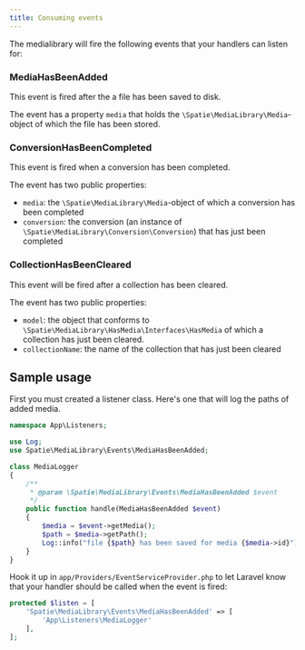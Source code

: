 ```yaml
---
title: Consuming events
---
```


The medialibrary will fire the following events that your handlers can listen for:

### MediaHasBeenAdded
This event is fired after the a file has been saved to disk.

The event has a property `media` that holds the `\Spatie\MediaLibrary\Media`-object of which the file 
has been stored.  

### ConversionHasBeenCompleted
This event is fired when a conversion has been completed.

The event has two public properties:

- `media`: the `\Spatie\MediaLibrary\Media`-object of which a conversion has been completed
- `conversion`: the conversion (an instance of `\Spatie\MediaLibrary\Conversion\Conversion`) that has just been completed

### CollectionHasBeenCleared
This event will be fired after a collection has been cleared.

The event has two public properties:

- `model`:  the object that conforms to `\Spatie\MediaLibrary\HasMedia\Interfaces\HasMedia` of which a collection has just been cleared.
- `collectionName`: the name of the collection that has just been cleared

## Sample usage

First you must created a listener class. Here's one that will log the paths
of added media.

```php
namespace App\Listeners;

use Log;
use Spatie\MediaLibrary\Events\MediaHasBeenAdded;

class MediaLogger
{
    /**
     * @param \Spatie\MediaLibrary\Events\MediaHasBeenAdded $event
     */
    public function handle(MediaHasBeenAdded $event)
    {
        $media = $event->getMedia();
        $path = $media->getPath();
        Log::info("file {$path} has been saved for media {$media->id}");
    }
}
```

Hook it up in `app/Providers/EventServiceProvider.php` to let Laravel know that your handler should
be called when the event is fired:

```php
protected $listen = [
    'Spatie\MediaLibrary\Events\MediaHasBeenAdded' => [
        'App\Listeners\MediaLogger'
    ],
];
```
